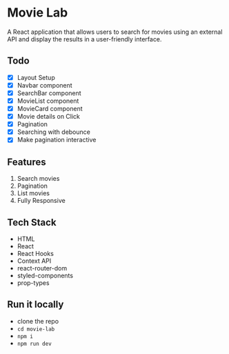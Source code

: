 # Movie Lab
A React application that allows users to search for movies using an external API and display the results in a user-friendly interface.


## Todo
- [x] Layout Setup
- [x] Navbar component
- [x] SearchBar component
- [x] MovieList component
- [x] MovieCard component
- [x] Movie details on Click
- [x] Pagination
- [x] Searching with debounce
- [x] Make pagination interactive

## Features
1. Search movies
2. Pagination
3. List movies
4. Fully Responsive

## Tech Stack
- HTML
- React
- React Hooks
- Context API
- react-router-dom
- styled-components
- prop-types

## Run it locally
- clone the repo
- `cd movie-lab`
- `npm i`
- `npm run dev`